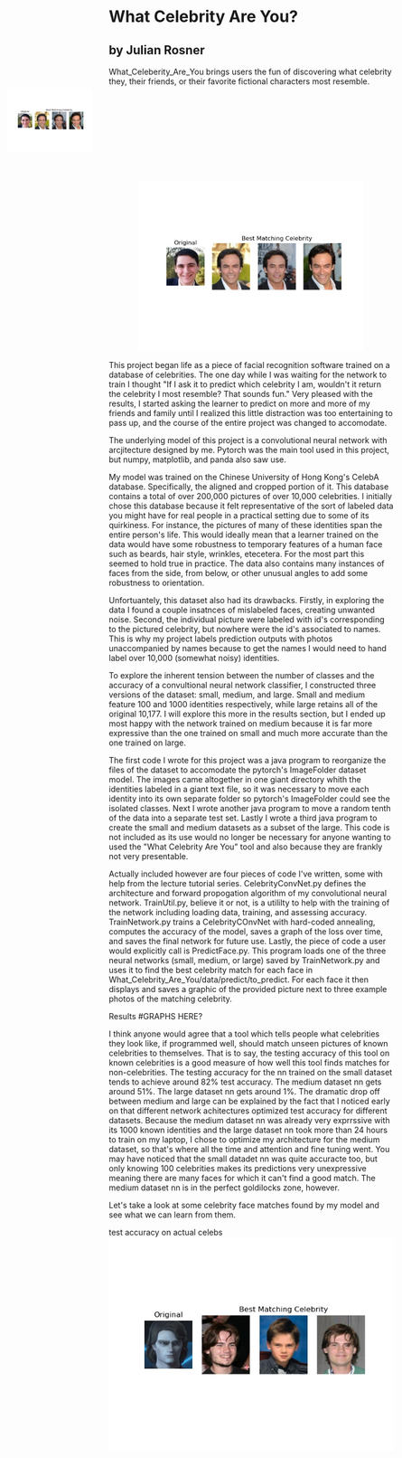 # What Celebrity Are You?
## by Julian Rosner

What_Celeberity_Are_You brings users the fun of discovering what celebrity they, their friends, or their favorite fictional characters most resemble.


<div align="center" class="cropped" style="overflow: hidden; margin: -10px 0px 0px -180px; width: 150px; height: 150px;">
  <img
   src="https://github.com/julianrosner/What_Celebrity_Are_You/blob/main/figs/medium_me.jpg?raw=true&resize=480:*"
    >
</div>

<p align="center">
  <img  height="300"  src="https://github.com/julianrosner/What_Celebrity_Are_You/blob/main/figs/medium_me.jpg?raw=true&resize=480:*">
</p>

This project began life as a piece of facial recognition software trained on a database of celebrities. The one day while I was waiting for the network to train I thought "If I ask it to predict which celebrity I am, wouldn't it return the celebrity I most resemble? That sounds fun." Very pleased with the results, I started asking the learner to predict on more and more of my friends and family until I realized this little distraction was too entertaining to pass up, and the course of the entire project was changed to accomodate. 

The underlying model of this project is a convolutional neural network with arcjitecture designed by me. Pytorch was the main tool used in this project, but numpy, matplotlib, and panda also saw use.

My model was trained on the Chinese University of Hong Kong's CelebA database. Specifically, the aligned and cropped portion of it. This database contains a total of over 200,000 pictures of over 10,000 celebrities. I initially chose this database because it felt representative of the sort of labeled data you might have for real people in a practical setting due to some of its quirkiness. For instance, the pictures of many of these identities span the entire person's life. This would ideally mean that a learner trained on the data would have some robustness to temporary features of a human face such as beards, hair style, wrinkles, etecetera. For the most part this seemed to hold true in practice. The data also contains many instances of faces from the side, from below, or other unusual angles to add some robustness to orientation. 

Unfortuantely, this dataset also had its drawbacks. Firstly, in exploring the data I found a couple insatnces of mislabeled faces, creating unwanted noise. Second, the individual picture were labeled with id's corresponding to the pictured celebrity, but nowhere were the id's associated to names. This is why my project labels prediction outputs with photos unaccompanied by names because to get the names I would need to hand label over 10,000 (somewhat noisy) identities. 

To explore the inherent tension between the number of classes and the accuracy of a convultional neural network classifier, I constructed three versions of the dataset: small, medium, and large. Small and medium feature 100 and 1000 identities respectively, while large retains all of the original 10,177. I will explore this more in the results section, but I ended up most happy with the network trained on medium because it is far more expressive than the one trained on small and much more accurate than the one trained on large.

The first code I wrote for this project was a java program to reorganize the files of the dataset to accomodate the pytorch's ImageFolder dataset model. The images came altogether in one giant directory whith the identities labeled in a giant text file, so it was necessary to move each identity into its own separate folder so pytorch's ImageFolder could see the isolated classes. Next I wrote another java program to move a random tenth of the data into a separate test set. Lastly I wrote a third java program to create the small and medium datasets as a subset of the large. This code is not included as its use would no longer be necessary for anyone wanting to used the "What Celebrity Are You" tool and also because they are frankly not very presentable.

Actually included however are four pieces of code I've written, some with help from the lecture tutorial series. CelebrityConvNet.py defines the architecture and forward propogation algorithm of my convolutional neural network. TrainUtil.py, believe it or not, is a utililty to help with the training of the network including loading data, training, and assessing accuracy. TrainNetwork.py trains a CelebrityCOnvNet with hard-coded annealing, computes the accuracy of the model, saves a graph of the loss over time, and saves the final network for future use. Lastly, the piece of code a user would explicitly call is PredictFace.py. This program loads one of the three neural networks (small, medium, or large) saved by TrainNetwork.py and uses it to find the best celebrity match for each face in What_Celebrity_Are_You/data/predict/to_predict. For each face it then displays and saves a graphic of the provided picture next to three example photos of the matching celebrity.

Results
#GRAPHS HERE?

I think anyone would agree that a tool which tells people what celebrities they look like, if programmed well, should match unseen pictures of known celebrities to themselves. That is to say, the testing accuracy of this tool on known celebrities is a good measure of how well this tool finds matches for non-celebrities. The testing accuracy for the nn trained on the small dataset tends to achieve around 82% test accuracy. The medium dataset nn gets around 51%. The large dataset nn gets around 1%. The dramatic drop off between medium and large can be explained by the fact that I noticed early on that different network achitectures optimized test accuracy for different datasets. Because the medium dataset nn was already very exprrssive with its 1000 known identities and the large dataset nn took more than 24 hours to train on my laptop, I chose to optimize my architecture for the medium dataset, so that's where all the time and attention and fine tuning went. You may have noticed that the small datadet nn was quite accuracte too, but only knowing 100 celebrities makes its predictions very unexpressive meaning there are many faces for which it can't find a good match. The medium dataset nn is in the perfect goldilocks zone, however. 

Let's take a look at some celebrity face matches found by my model and see what we can learn from them.

  test accuracy on actual celebs
![Anakin_Example](https://github.com//julianrosner//What_Celebrity_Are_You//blob//main//figs//small_anakin.jpg?raw=true)
